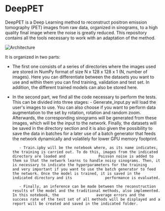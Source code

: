 # DeepPET
DeepPET is a Deep Learning method to reconstruct positron emission tomography (PET) images from raw data, organized in sinograms, to a high quality final image where the noise is greatly reduced. This repository contains all the tools necessary to work with an adaptation of the method. 


![Architecture](https://user-images.githubusercontent.com/108093731/175489229-76cfc677-2399-4ca9-9372-343cdb255dd2.png)

It is organized in two parts:

 - The first one consists of a series of directories where the images used are stored in NumPy format of size N x 128 x 128 x 1 (N, number of images). Here you can        differentiate between the  datasets you want to use and within them you can find training, validation and test set. In addition, the different trained models can      also be stored here.
 - In the second part, we find all the code necessary to perform the tests. This can be divided into three stages:
          - Generate_input.py will load the user's images to use. You can also choose if you want to perform data augmentation to the set by                                       rotation, rotation and random zoom. Afterwards, the corresponding sinograms will be generated from these images, which will be the input to the network.               Finally, the datasets will be saved in the directory section and it is also given the possibility to save the data in batches for a later use of a batch               generator that feeds the network dynamically and volatilely for lower GPU memory footprint.
          
          - Train.ipby will be the notebook where, as its name indicates, the training is carried out. To do this, images from the indicated directory are loaded and               Poisson noise is added to them so that the network learns to handle noisy sinograms. Then, it is necessary to indicate the hyperparameters for the training             and very important if you want to use the batch generator to feed the network. Once the model is trained, it is saved in the indicated directory and its               performance is evaluated.

          - Finally, an inference can be made between the reconstruction results of the model and the traditional methods, also implemented. In this notebook, the                 average errors and the success rate of the test set of all methods will be displayed and a report will be created and saved in the indicated folder.


